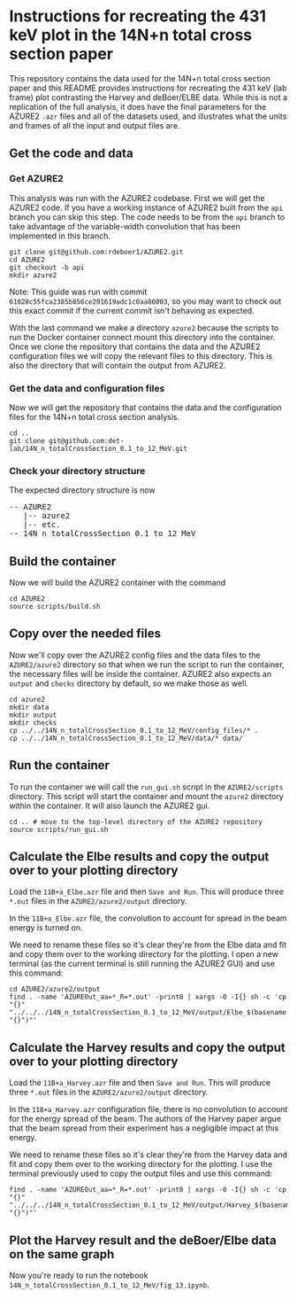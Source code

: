 # Instructions for recreating the 431 keV plot in the 14N+n total cross section paper

This repository contains the data used for the 14N+n total cross section paper and this README provides instructions for recreating the 431 keV (lab frame) plot contrasting the Harvey and deBoer/ELBE data.  While this is not a replication of the full analysis, it does have the final parameters for the AZURE2 `.azr` files and all of the datasets used, and illustrates what the units and frames of all the input and output files are.

## Get the code and data

### Get AZURE2
This analysis was run with the AZURE2 codebase.  First we will get the AZURE2 code.  If you have a working instance of AZURE2 built from the `api` branch you can skip this step.  The code needs to be from the `api` branch to take advantage of the variable-width convolution that has been implemented in this branch.

```
git clone git@github.com:rdeboer1/AZURE2.git
cd AZURE2
git checkout -b api
mkdir azure2
```

Note: This guide was run with commit `61028c55fca2385b856ce291619adc1c0aa86003`, so you may want to check out this exact commit if the current commit isn't behaving as expected.

With the last command we make a directory `azure2` because the scripts to run the Docker container connect mount this directory into the container.  Once we clone the repository that contains the data and the AZURE2 configuration files we will copy the relevant files to this directory.  This is also the directory that will contain the output from AZURE2.

### Get the data and configuration files
Now we will get the repository that contains the data and the configuration files for the 14N+n total cross section analysis.

```
cd ..
git clone git@github.com:det-lab/14N_n_totalCrossSection_0.1_to_12_MeV.git
```

### Check your directory structure
The expected directory structure is now

<pre>
-- AZURE2
   |-- azure2
   |-- etc.
-- 14N_n_totalCrossSection_0.1_to_12_MeV
</pre>

## Build the container

Now we will build the AZURE2 container with the command

```
cd AZURE2
source scripts/build.sh
```

## Copy over the needed files

Now we'll copy over the AZURE2 config files and the data files to the `AZURE2/azure2` directory so that when we run the script to run the container, the necessary files will be inside the container.  AZURE2 also expects an `output` and `checks` directory by default, so we make those as well.

```
cd azure2
mkdir data
mkdir output
mkdir checks
cp ../../14N_n_totalCrossSection_0.1_to_12_MeV/config_files/* .
cp ../../14N_n_totalCrossSection_0.1_to_12_MeV/data/* data/
```

## Run the container

To run the container we will call the `run_gui.sh` script in the `AZURE2/scripts` directory.  This script will start the container and mount the `azure2` directory within the container.  It will also launch the AZURE2 gui.

```
cd .. # move to the top-level directory of the AZURE2 repository
source scripts/run_gui.sh
```

## Calculate the Elbe results and copy the output over to your plotting directory
Load the `11B+a_Elbe.azr` file and then `Save and Run`.  This will produce three `*.out` files in the `AZURE2/azure2/output` directory.

In the `11B+a_Elbe.azr` file, the convolution to account for spread in the beam energy is turned on.    

We need to rename these files so it's clear they're from the Elbe data and fit and copy them over to the working directory for the plotting.  I open a new terminal (as the current terminal is still running the AZURE2 GUI) and use this command:

```
cd AZURE2/azure2/output
find . -name 'AZUREOut_aa=*_R=*.out' -print0 | xargs -0 -I{} sh -c 'cp "{}" "../../../14N_n_totalCrossSection_0.1_to_12_MeV/output/Elbe_$(basename "{}")"'
```

## Calculate the Harvey results and copy the output over to your plotting directory
Load the `11B+a_Harvey.azr` file and then `Save and Run`.  This will produce three `*.out` files in the `AZURE2/azure2/output` directory.  

In the `11B+a_Harvey.azr` configuration file, there is no convolution to account for the energy spread of the beam.  The authors of the Harvey paper argue that the beam spread from their experiment has a negligible impact at this energy.

We need to rename these files so it's clear they're from the Harvey data and fit and copy them over to the working directory for the plotting.  I use the terminal previously used to copy the output files and use this command:

```
find . -name 'AZUREOut_aa=*_R=*.out' -print0 | xargs -0 -I{} sh -c 'cp "{}" "../../../14N_n_totalCrossSection_0.1_to_12_MeV/output/Harvey_$(basename "{}")"'
```

## Plot the Harvey result and the deBoer/Elbe data on the same graph

Now you're ready to run the notebook `14N_n_totalCrossSection_0.1_to_12_MeV/fig_13.ipynb`.  


